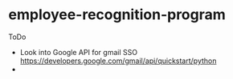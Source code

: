 # employee-recognition-program

ToDo
- Look into Google API for gmail SSO https://developers.google.com/gmail/api/quickstart/python
- 